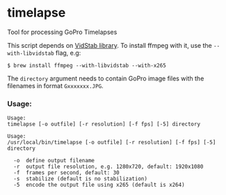 # timelapse
Tool for processing GoPro Timelapses

This script depends on [VidStab library](https://github.com/georgmartius/vid.stab). To install ffmpeg with it, use the `--with-libvidstab` flag, e.g:

```
$ brew install ffmpeg --with-libvidstab --with-x265
```

The `directory` argument needs to contain GoPro image files with the filenames in format `Gxxxxxxx.JPG`.

### Usage:

```
Usage:
timelapse [-o outfile] [-r resolution] [-f fps] [-5] directory

Usage:
/usr/local/bin/timelapse [-o outfile] [-r resolution] [-f fps] [-5] directory

  -o  define output filename
  -r  output file resolution, e.g. 1280x720, default: 1920x1080
  -f  frames per second, default: 30
  -s  stabilize (default is no stabilization)
  -5  encode the output file using x265 (default is x264)
```
